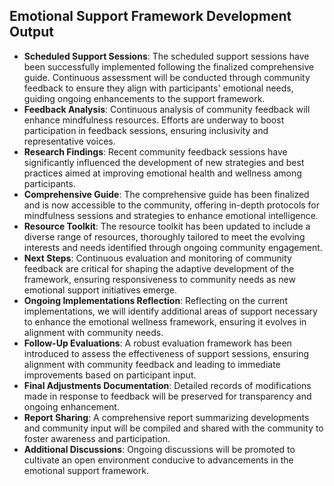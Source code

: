 

## Emotional Support Framework Development Output

- **Scheduled Support Sessions**: The scheduled support sessions have been successfully implemented following the finalized comprehensive guide. Continuous assessment will be conducted through community feedback to ensure they align with participants' emotional needs, guiding ongoing enhancements to the support framework.
- **Feedback Analysis**: Continuous analysis of community feedback will enhance mindfulness resources. Efforts are underway to boost participation in feedback sessions, ensuring inclusivity and representative voices.
- **Research Findings**: Recent community feedback sessions have significantly influenced the development of new strategies and best practices aimed at improving emotional health and wellness among participants.
- **Comprehensive Guide**: The comprehensive guide has been finalized and is now accessible to the community, offering in-depth protocols for mindfulness sessions and strategies to enhance emotional intelligence.
- **Resource Toolkit**: The resource toolkit has been updated to include a diverse range of resources, thoroughly tailored to meet the evolving interests and needs identified through ongoing community engagement.
- **Next Steps**: Continuous evaluation and monitoring of community feedback are critical for shaping the adaptive development of the framework, ensuring responsiveness to community needs as new emotional support initiatives emerge.
- **Ongoing Implementations Reflection**: Reflecting on the current implementations, we will identify additional areas of support necessary to enhance the emotional wellness framework, ensuring it evolves in alignment with community needs.
- **Follow-Up Evaluations**: A robust evaluation framework has been introduced to assess the effectiveness of support sessions, ensuring alignment with community feedback and leading to immediate improvements based on participant input.
- **Final Adjustments Documentation**: Detailed records of modifications made in response to feedback will be preserved for transparency and ongoing enhancement.
- **Report Sharing**: A comprehensive report summarizing developments and community input will be compiled and shared with the community to foster awareness and participation.
- **Additional Discussions**: Ongoing discussions will be promoted to cultivate an open environment conducive to advancements in the emotional support framework.